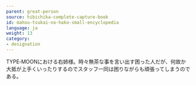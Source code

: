 ```yaml
---
parent: great-person
source: hibichika-complete-capture-book
id: mahou-tsukai-no-hako-small-encyclopedia
language: ja
weight: 13
category:
- designation
---
```


TYPE‐MOONにおける右姉様。時々無茶な事を言い出す困った人だが、何故か大抵が上手くいったりするのでスタッフ一同は困りながらも頑張ってしまうのである。
